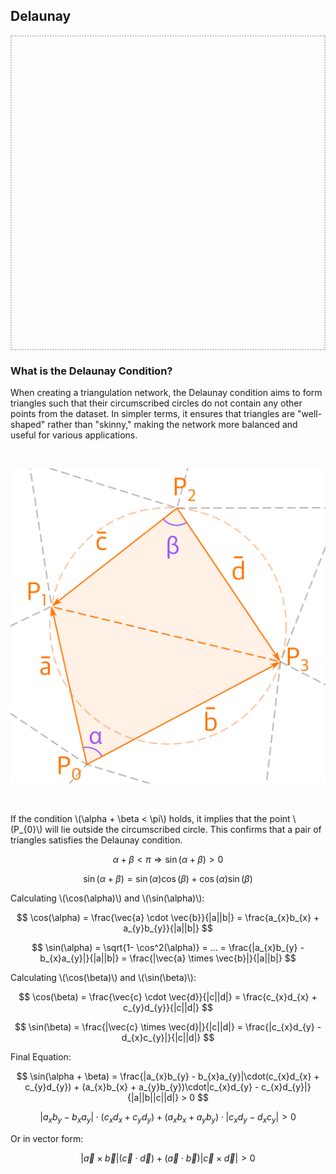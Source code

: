 <style>
.MathJax_Display {
  text-align: left !important;
  margin-top: 40px;
  margin-right: 40px;
  margin-bottom: 40px;
  margin-left: 40px;
  font-weight: 700;
  font-size: 1.2em;
  opacity: 0.65;
}

#delaunayCanvas {
    display: block;
    border: 2px dotted #80808080;
}
</style>

<script type="text/javascript">
window.addEventListener('DOMContentLoaded', function() {
  const paths = [
    '../js/triangle/delaunay.js',
    './js/triangle/delaunay.js',
    '/js/triangle/delaunay.js'
  ];
  async function fileExists(path) {
    try {
      const response = await fetch(path, { method: 'HEAD' });
      return response.ok;
    } catch (e) {
      return false;
    }
  }
  (async () => {
    for (const path of paths) {
      if (await fileExists(path)) {
        const script = document.createElement('script');
        script.src = path;
        document.head.appendChild(script);
        break;
      }
    }
  })();
});
</script>

## Delaunay

<canvas id="delaunayCanvas" width="500" height="500"></canvas>

### What is the Delaunay Condition?


When creating a triangulation network, the Delaunay condition aims to form triangles such that their circumscribed circles do not contain any other points from the dataset. In simpler terms, it ensures that triangles are "well-shaped" rather than "skinny," making the network more balanced and useful for various applications.

<br>

![Delaunay condition](delaunay_condition.svg)

<br>

If the condition \\(\alpha + \beta < \pi\\) holds, it implies that the point \\(P_{0}\\) will lie outside the circumscribed circle. This confirms that a pair of triangles satisfies the Delaunay condition.

$$
\alpha + \beta < \pi \Rightarrow \sin(\alpha + \beta) > 0
$$

$$
\sin(\alpha + \beta) = \sin(\alpha)\cos(\beta) + \cos(\alpha)\sin(\beta)
$$

Calculating \\(\cos(\alpha)\\) and \\(\sin(\alpha)\\): 

$$
\cos(\alpha) = \frac{\vec{a} \cdot \vec{b}}{|a||b|} = \frac{a_{x}b_{x} + a_{y}b_{y}}{|a||b|}
$$

$$
\sin(\alpha) = \sqrt{1- \cos^2(\alpha)} = ... = \frac{|a_{x}b_{y} - b_{x}a_{y}|}{|a||b|} = \frac{|\vec{a} \times \vec{b}|}{|a||b|}
$$


Calculating \\(\cos(\beta)\\) and \\(\sin(\beta)\\): 


$$
\cos(\beta) = \frac{\vec{c} \cdot \vec{d}}{|c||d|} = \frac{c_{x}d_{x} + c_{y}d_{y}}{|c||d|}
$$

$$
\sin(\beta) = \frac{|\vec{c} \times \vec{d}|}{|c||d|} = \frac{|c_{x}d_{y} - d_{x}c_{y}|}{|c||d|}
$$

Final Equation:

$$
\sin(\alpha + \beta) = \frac{|a_{x}b_{y} - b_{x}a_{y}|\cdot(c_{x}d_{x} + c_{y}d_{y}) + (a_{x}b_{x} + a_{y}b_{y})\cdot|c_{x}d_{y} - c_{x}d_{y}|}{|a||b||c||d|} > 0
$$

$$
|a_{x}b_{y} - b_{x}a_{y}|\cdot(c_{x}d_{x} + c_{y}d_{y}) + (a_{x}b_{x} + a_{y}b_{y})\cdot|c_{x}d_{y} - d_{x}c_{y}| > 0
$$

Or in vector form:

$$
|\vec{a} \times \vec{b}|(\vec{c} \cdot \vec{d}) + (\vec{a} \cdot \vec{b})|\vec{c} \times \vec{d}| > 0
$$

